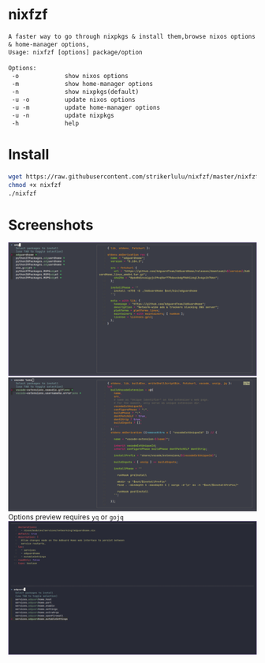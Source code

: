 # nixfzf

```
A faster way to go through nixpkgs & install them,browse nixos options & home-manager options,
Usage: nixfzf [options] package/option

Options:
 -o             show nixos options
 -m             show home-manager options
 -n             show nixpkgs(default)
 -u -o          update nixos options
 -u -m          update home-manager options
 -u -n          update nixpkgs
 -h             help
```

# Install

```sh
wget https://raw.githubusercontent.com/strikerlulu/nixfzf/master/nixfzf
chmod +x nixfzf
./nixfzf
```

# Screenshots

![AdguardHome](./shots/1.png?raw=true)
![Vscode extensions](./shots/2.png?raw=true)
Options preview requires `yq` or `gojq`
![AdguardHome Options](./shots/3.png?raw=true)
